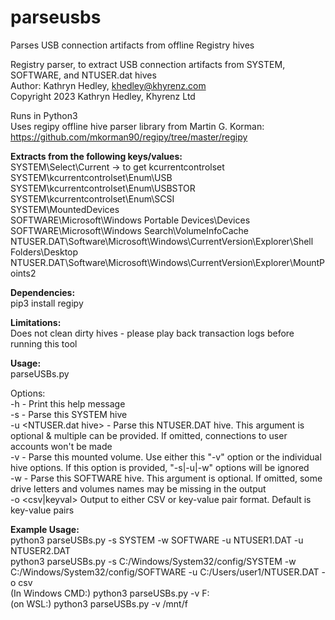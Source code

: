 # parseusbs
Parses USB connection artifacts from offline Registry hives


Registry parser, to extract USB connection artifacts from SYSTEM, SOFTWARE, and NTUSER.dat hives  
Author: Kathryn Hedley, khedley@khyrenz.com  
Copyright 2023 Kathryn Hedley, Khyrenz Ltd  


Runs in Python3  
Uses regipy offline hive parser library from Martin G. Korman: https://github.com/mkorman90/regipy/tree/master/regipy  


**Extracts from the following keys/values:**  
  SYSTEM\Select\Current -> to get kcurrentcontrolset  
  SYSTEM\kcurrentcontrolset\Enum\USB  
  SYSTEM\kcurrentcontrolset\Enum\USBSTOR  
  SYSTEM\kcurrentcontrolset\Enum\SCSI  
  SYSTEM\MountedDevices  
  SOFTWARE\Microsoft\Windows Portable Devices\Devices  
  SOFTWARE\Microsoft\Windows Search\VolumeInfoCache  
  NTUSER.DAT\Software\Microsoft\Windows\CurrentVersion\Explorer\Shell Folders\Desktop  
  NTUSER.DAT\Software\Microsoft\Windows\CurrentVersion\Explorer\MountPoints2  


**Dependencies:**  
  pip3 install regipy  


**Limitations:**  
  Does not clean dirty hives - please play back transaction logs before running this tool  


**Usage:**  
  parseUSBs.py <options>  
	
  Options:  
	-h 		          	- Print this help message  
	-s    <SYSTEM hive>  		- Parse this SYSTEM hive    
	-u    <NTUSER.dat hive> 	- Parse this NTUSER.DAT hive. This argument is optional & multiple can be provided. If omitted, connections to user accounts won\'t be made   
 	-v    <drive letter>		- Parse this mounted volume. Use either this "-v" option or the individual hive options. If this option is provided, "-s|-u|-w" options will be ignored    
 	-w    <SOFTWARE hive>	 	- Parse this SOFTWARE hive. This argument is optional. If omitted, some drive letters and volumes names may be missing in the output  
	-o    <csv|keyval>		Output to either CSV or key-value pair format. Default is key-value pairs  

**Example Usage:**  
    python3 parseUSBs.py -s SYSTEM -w SOFTWARE -u NTUSER1.DAT -u NTUSER2.DAT  
    python3 parseUSBs.py -s C:/Windows/System32/config/SYSTEM -w C:/Windows/System32/config/SOFTWARE -u C:/Users/user1/NTUSER.DAT -o csv  
    (In Windows CMD:) python3 parseUSBs.py -v F:  
    (on WSL:) python3 parseUSBs.py -v /mnt/f  

